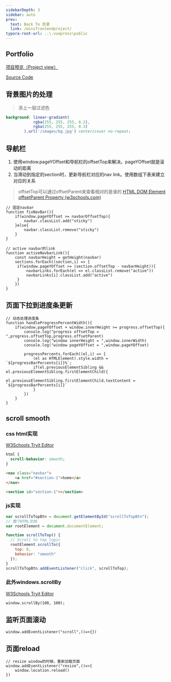 ```yaml
---
sidebarDepth: 3
sidebar: auto
prev:
  text: Back To 目录
  link: /minifrontendproject/
typora-root-url: ..\.vuepress\public
---
```




## Portfolio

[项目预览（Project view）](https://q10viking.github.io/Mini-FrontEnd-project/45%20portfolio/dist/)

[Source Code](https://github.com/Q10Viking/Mini-FrontEnd-project/tree/main/45%20portfolio)

<common-progresson-snippet src="https://q10viking.github.io/Mini-FrontEnd-project/45%20portfolio/dist/"/>



## 背景图片的处理

> 添上一层过滤色

```scss
background: linear-gradient(
            rgba(255, 255, 255, 0.2),
            rgba(255, 255, 255, 0.3)
        ),url('/images/bg.jpg') center/cover no-repeat;
```



## 导航栏

1. 使用window.pageYOffset和导航栏的offsetTop来解决。pageYOffset就是滚动的距离
2. 当滑动到指定的section时，更新导航栏对应的nav link。使用数组下表来建立对应的关系

> offsetTop可以通过offsetParent来查看相对的是谁的 [HTML DOM Element offsetParent Property (w3schools.com)](https://www.w3schools.com/jsref/prop_element_offsetparent.asp)

```tsx
// 固定navbar
function fixNavBar(){
    if(window.pageYOffset >= navbarOffsetTop){
        navbar.classList.add("sticky")
    }else{
        navbar.classList.remove("sticky")
    }
}

// active navbar的link
function activeNavbarLink(){
    const navbarHeight = getHeight(navbar)
    sections.forEach((section,i) => {
     if(window.pageYOffset >= (section.offsetTop - navbarHeight)){
         navbarLinks.forEach(el => el.classList.remove("active"))
         navbarLinks[i].classList.add("active")
     }
    })
}
```



## 页面下拉到进度条更新

```tsx
// 动态处理进度条
function handleProgressPercentWidth(){
    if(window.pageYOffset + window.innerHeight >= progress.offsetTop){
        console.log("progress offsetTop = ",progress.offsetTop,progress.offsetParent)
        console.log("window innerHeight = ",window.innerWidth)
        console.log("window pageYOffset = ",window.pageYOffset)

        progressPercents.forEach((el,i) => {
            (el as HTMLElement).style.width = `${progressBarPercents[i]}%`;
            if(el.previousElementSibling && el.previousElementSibling.firstElementChild){
                el.previousElementSibling.firstElementChild.textContent = `${progressBarPercents[i]}`
            }
        })
    }
}
```



## scroll smooth

### css html实现

[W3Schools Tryit Editor](https://www.w3schools.com/cssref/tryit.asp?filename=trycss_scroll_behavior)

```css
html {
  scroll-behavior: smooth;
}
```

```html
<nav class="navbar">
    <a href="#section-1">home</a>
</nav>

<section id="section-1"></section>
```



### js实现

```js
var scrollToTopBtn = document.getElementById("scrollToTopBtn");
// 整个HTML文档
var rootElement = document.documentElement;

function scrollToTop() {
  // Scroll to top logic
  rootElement.scrollTo({
    top: 0,
    behavior: "smooth"
  });
}
scrollToTopBtn.addEventListener("click", scrollToTop);
```



### 此外windows.scrollBy

[W3Schools Tryit Editor](https://www.w3schools.com/jsref/tryit.asp?filename=tryjsref_win_pagexoffset)

```
window.scrollBy(100, 100);
```



## 监听页面滚动

```tsx
window.addEventListener("scroll",()=>{})
```



## 页面reload

```tsx
// resize window的时候，重新加载页面
window.addEventListener("resize",()=>{
    window.location.reload()
})
```

